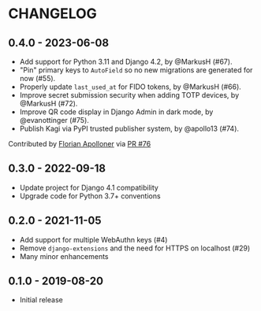 CHANGELOG
=========

0.4.0 - 2023-06-08
------------------

* Add support for Python 3.11 and Django 4.2, by @MarkusH (#67).
 * "Pin" primary keys to `AutoField` so no new migrations are generated for now (#55).
 * Properly update `last_used_at` for FIDO tokens, by @MarkusH (#66).
 * Improve secret submission security when adding TOTP devices, by @MarkusH (#72).
 * Improve QR code display in Django Admin in dark mode, by @evanottinger (#75).
 * Publish Kagi via PyPI trusted publisher system, by @apollo13 (#74).

Contributed by [Florian Apolloner](https://github.com/apollo13) via [PR #76](https://github.com/justinmayer/kagi/pull/76/)


0.3.0 - 2022-09-18
------------------

* Update project for Django 4.1 compatibility
* Upgrade code for Python 3.7+ conventions

0.2.0 - 2021-11-05
------------------

- Add support for multiple WebAuthn keys (#4)
- Remove `django-extensions` and the need for HTTPS on localhost (#29)
- Many minor enhancements

0.1.0 - 2019-08-20
------------------

- Initial release
